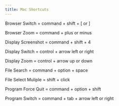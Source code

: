 ```yaml
---
title: Mac Shortcuts
---
```




Browser Switch = command + shift + [ or ]

Browser Zoom = command + plus or minus



Display Screenshot = command + shift + 4

Display Switch = control + arrow left or right

Display Zoom = control + arrow up or down



File Search = command + option + space

File Select Muliple = shift + click



Program Force Quit = command + option + shift

Program Switch = command + tab + arrow left or right	










